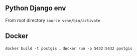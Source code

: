 ## Python Django env
From root directory
```source venv/bin/activate```

## Docker
`docker build -t postgis .`
`docker run -p 5432:5432 postgis`

